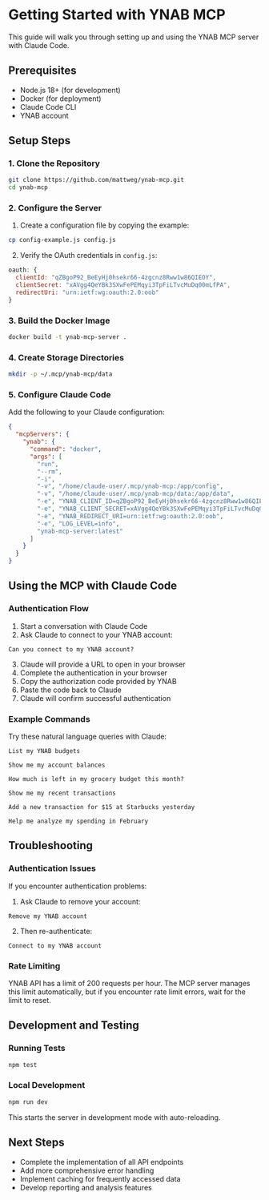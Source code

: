 # Getting Started with YNAB MCP

This guide will walk you through setting up and using the YNAB MCP server with Claude Code.

## Prerequisites

- Node.js 18+ (for development)
- Docker (for deployment)
- Claude Code CLI
- YNAB account

## Setup Steps

### 1. Clone the Repository

```bash
git clone https://github.com/mattweg/ynab-mcp.git
cd ynab-mcp
```

### 2. Configure the Server

1. Create a configuration file by copying the example:

```bash
cp config-example.js config.js
```

2. Verify the OAuth credentials in `config.js`:

```javascript
oauth: {
  clientId: "qZBgoP92_BeEyHj0hsekr66-4zgcnz8Rww1w86QIEOY",
  clientSecret: "xAVgg4QeYBk3SXwFePEMqyi3TpFiLTvcMuDq00mLfPA",
  redirectUri: "urn:ietf:wg:oauth:2.0:oob"
}
```

### 3. Build the Docker Image

```bash
docker build -t ynab-mcp-server .
```

### 4. Create Storage Directories

```bash
mkdir -p ~/.mcp/ynab-mcp/data
```

### 5. Configure Claude Code

Add the following to your Claude configuration:

```json
{
  "mcpServers": {
    "ynab": {
      "command": "docker",
      "args": [
        "run",
        "--rm",
        "-i",
        "-v", "/home/claude-user/.mcp/ynab-mcp:/app/config",
        "-v", "/home/claude-user/.mcp/ynab-mcp/data:/app/data",
        "-e", "YNAB_CLIENT_ID=qZBgoP92_BeEyHj0hsekr66-4zgcnz8Rww1w86QIEOY",
        "-e", "YNAB_CLIENT_SECRET=xAVgg4QeYBk3SXwFePEMqyi3TpFiLTvcMuDq00mLfPA",
        "-e", "YNAB_REDIRECT_URI=urn:ietf:wg:oauth:2.0:oob",
        "-e", "LOG_LEVEL=info",
        "ynab-mcp-server:latest"
      ]
    }
  }
}
```

## Using the MCP with Claude Code

### Authentication Flow

1. Start a conversation with Claude Code
2. Ask Claude to connect to your YNAB account:

```
Can you connect to my YNAB account?
```

3. Claude will provide a URL to open in your browser
4. Complete the authentication in your browser
5. Copy the authorization code provided by YNAB
6. Paste the code back to Claude
7. Claude will confirm successful authentication

### Example Commands

Try these natural language queries with Claude:

```
List my YNAB budgets
```

```
Show me my account balances
```

```
How much is left in my grocery budget this month?
```

```
Show me my recent transactions
```

```
Add a new transaction for $15 at Starbucks yesterday
```

```
Help me analyze my spending in February
```

## Troubleshooting

### Authentication Issues

If you encounter authentication problems:

1. Ask Claude to remove your account:
```
Remove my YNAB account
```

2. Then re-authenticate:
```
Connect to my YNAB account
```

### Rate Limiting

YNAB API has a limit of 200 requests per hour. The MCP server manages this limit automatically, but if you encounter rate limit errors, wait for the limit to reset.

## Development and Testing

### Running Tests

```bash
npm test
```

### Local Development

```bash
npm run dev
```

This starts the server in development mode with auto-reloading.

## Next Steps

- Complete the implementation of all API endpoints
- Add more comprehensive error handling
- Implement caching for frequently accessed data
- Develop reporting and analysis features